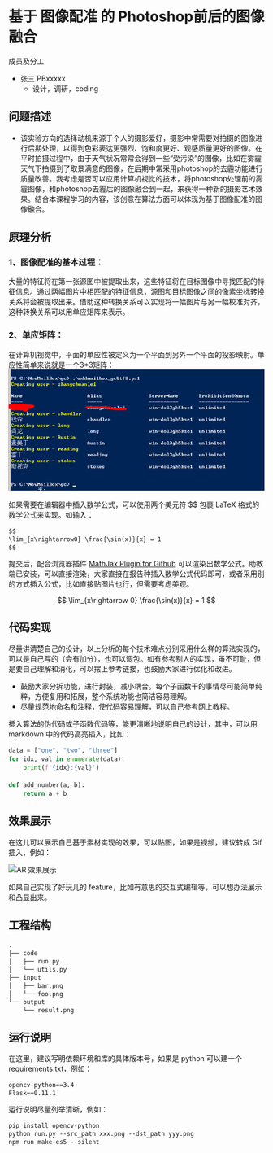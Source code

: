 # 基于 图像配准 的 Photoshop前后的图像融合

成员及分工
- 张三 PBxxxxx
  - 设计，调研，coding


## 问题描述

- 该实验方向的选择动机来源于个人的摄影爱好，摄影中常需要对拍摄的图像进行后期处理，以得到色彩表达更强烈、饱和度更好、观感质量更好的图像。在平时拍摄过程中，由于天气状况常常会得到一些“受污染”的图像，比如在雾霾天气下拍摄到了取景满意的图像，在后期中常采用photoshop的去霾功能进行质量改善。我考虑是否可以应用计算机视觉的技术，将photoshop处理前的雾霾图像，和photoshop去霾后的图像融合到一起，来获得一种新的摄影艺术效果。结合本课程学习的内容，该创意在算法方面可以体现为基于图像配准的图像融合。

## 原理分析

### 1、图像配准的基本过程：
大量的特征将在第一张源图中被提取出来，这些特征将在目标图像中寻找匹配的特征信息。通过两幅图片中相匹配的特征信息，源图和目标图像之间的像素坐标转换关系将会被提取出来。借助这种转换关系可以实现将一幅图片与另一幅校准对齐，这种转换关系可以用单应矩阵来表示。
### 2、单应矩阵：
在计算机视觉中，平面的单应性被定义为一个平面到另外一个平面的投影映射。单应性简单来说就是一个3*3矩阵：
![image]( https://github.com/lexsaints/powershell/blob/master/IMG/ps2.png)

如果需要在编辑器中插入数学公式，可以使用两个美元符 $$ 包裹 LaTeX 格式的数学公式来实现。如输入：
```
$$
\lim_{x\rightarrow0} \frac{\sin(x)}{x} = 1
$$
```

提交后，配合浏览器插件 [MathJax Plugin for Github](https://chrome.google.com/webstore/detail/mathjax-plugin-for-github/ioemnmodlmafdkllaclgeombjnmnbima) 可以渲染出数学公式。助教端已安装，可以直接渲染，大家直接在报告种插入数学公式代码即可，或者采用别的方式插入公式，比如直接贴图片也行，但需要考虑美观。

$$
\lim_{x\rightarrow 0} \frac{\sin(x)}{x} = 1
$$

## 代码实现

尽量讲清楚自己的设计，以上分析的每个技术难点分别采用什么样的算法实现的，可以是自己写的（会有加分），也可以调包。如有参考别人的实现，虽不可耻，但是要自己理解和消化，可以摆上参考链接，也鼓励大家进行优化和改进。

- 鼓励大家分拆功能，进行封装，减小耦合。每个子函数干的事情尽可能简单纯粹，方便复用和拓展，整个系统功能也简洁容易理解。
- 尽量规范地命名和注释，使代码容易理解，可以自己参考网上教程。

插入算法的伪代码或子函数代码等，能更清晰地说明自己的设计，其中，可以用 markdown 中的代码高亮插入，比如：

```python
data = ["one", "two", "three"]
for idx, val in enumerate(data):
    print(f'{idx}:{val}')

def add_number(a, b):
    return a + b
```


## 效果展示

在这儿可以展示自己基于素材实现的效果，可以贴图，如果是视频，建议转成 Gif 插入，例如：

![AR 效果展示](demo/ar.gif)

如果自己实现了好玩儿的 feature，比如有意思的交互式编辑等，可以想办法展示和凸显出来。

## 工程结构

```text
.
├── code
│   ├── run.py
│   └── utils.py
├── input
│   ├── bar.png
│   └── foo.png
└── output
    └── result.png
```

## 运行说明

在这里，建议写明依赖环境和库的具体版本号，如果是 python 可以建一个 requirements.txt，例如：

```
opencv-python==3.4
Flask==0.11.1
```

运行说明尽量列举清晰，例如：
```
pip install opencv-python
python run.py --src_path xxx.png --dst_path yyy.png
npm run make-es5 --silent
```

